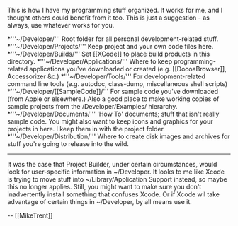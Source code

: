 This is how I have my programming stuff organized. It works for me, and I thought others could benefit from it too. This is just a suggestion - as always, use whatever works for you.


*'''~/Developer/''' Root folder for all personal development-related stuff.
*'''~/Developer/Projects/''' Keep project and your own code files here.
*'''~/Developer/Builds/''' Set [[XCode]] to place build products in this directory.
*'''~/Developer/Applications/''' Where to keep programming-related applications you've downloaded or created (e.g. [[DocoaBrowser]], Accessorizer &c.)
*'''~/Developer/Tools/''' For development-related command line tools (e.g. autodoc, class-dump, miscellaneous shell scripts)
*'''~/Developer/[[SampleCode]]/''' For sample code you've downloaded (from Apple or elsewhere.) Also a good place to make working copies of sample projects from the /Developer/Examples/ hierarchy.
*'''~/Developer/Documents/''' 'How To' documents; stuff that isn't really sample code. You might also want to keep icons and graphics for your projects in here. I keep them in with the project folder.
*'''~/Developer/Distribution/''' Where to create disk images and archives for stuff you're going to release into the wild.


----

It was the case that Project Builder, under certain circumstances, would look for user-specific information in ~/Developer. It looks to me like Xcode is trying to move stuff into ~/Library/Application Support instead, so maybe this no longer applies. Still, you might want to make sure you don't inadvertently install something that confuses Xcode. Or if Xcode wil take advantage of certain things in ~/Developer, by all means use it. 

-- [[MikeTrent]]